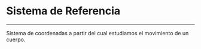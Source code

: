 # Sistema de Referencia
***
Sistema de coordenadas a partir del cual estudiamos el movimiento de un cuerpo.